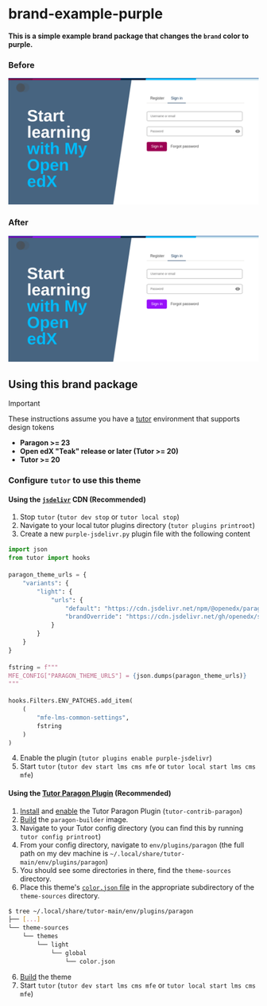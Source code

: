 # brand-example-purple

**This is a simple example brand package that changes the `brand` color to purple.**

### Before
![Screenshot of the Authn MFE with this brand package enabled](./docs/images/authn-without-theme.png)

### After
![Screenshot of the Authn MFE with this brand package enabled](./docs/images/authn-with-theme.png)

## Using this brand package

> [!IMPORTANT]
> These instructions assume you have a [tutor](https://docs.tutor.edly.io/index.html) environment that supports design tokens
> * **Paragon >= 23**
> * **Open edX "Teak" release or later (Tutor >= 20)**
> * **Tutor >= 20**

### Configure `tutor` to use this theme

#### Using the [`jsdelivr`](https://www.jsdelivr.com/) CDN (Recommended)

1. Stop `tutor` (`tutor dev stop` or `tutor local stop`)
2. Navigate to your local tutor plugins directory (`tutor plugins printroot`)
3. Create a new `purple-jsdelivr.py` plugin file with the following content

```py
import json
from tutor import hooks

paragon_theme_urls = {
    "variants": {
        "light": {
            "urls": {
                "default": "https://cdn.jsdelivr.net/npm/@openedx/paragon@$paragonVersion/dist/light.min.css",
                "brandOverride": "https://cdn.jsdelivr.net/gh/openedx/sample-plugin@main/brand/dist/light.min.css"
            }
        }
    }
}

fstring = f"""
MFE_CONFIG["PARAGON_THEME_URLS"] = {json.dumps(paragon_theme_urls)}
"""

hooks.Filters.ENV_PATCHES.add_item(
    (
        "mfe-lms-common-settings",
        fstring
    )
)
```

4. Enable the plugin (`tutor plugins enable purple-jsdelivr`)
5. Start `tutor`  (`tutor dev start lms cms mfe` or `tutor local start lms cms mfe`)

#### Using the [Tutor Paragon Plugin](https://github.com/openedx/openedx-tutor-plugins/tree/main/plugins/tutor-contrib-paragon) (Recommended)

1. [Install](https://github.com/openedx/openedx-tutor-plugins/tree/main/plugins/tutor-contrib-paragon#installation) and [enable](https://github.com/openedx/openedx-tutor-plugins/tree/main/plugins/tutor-contrib-paragon#enable-the-plugin) the Tutor Paragon Plugin (`tutor-contrib-paragon`)
2. [Build](https://github.com/openedx/openedx-tutor-plugins/tree/main/plugins/tutor-contrib-paragon#build-the-paragon-image) the `paragon-builder` image.
2. Navigate to your Tutor config directory (you can find this by running `tutor config printroot`)
3. From your config directory, navigate to `env/plugins/paragon` (the full path on my dev machine is `~/.local/share/tutor-main/env/plugins/paragon`)
4. You should see some directories in there, find the `theme-sources` directory.
5. Place this theme's [`color.json` file](./src/tokens/src/themes/light/global/color.json) in the appropriate subdirectory of the `theme-sources` directory.
```sh
$ tree ~/.local/share/tutor-main/env/plugins/paragon
├── [...]
└── theme-sources
    └── themes
        └── light
            └── global
                └── color.json
```
6. [Build](https://github.com/openedx/openedx-tutor-plugins/tree/main/plugins/tutor-contrib-paragon#build-all-themes) the theme
7. Start `tutor`  (`tutor dev start lms cms mfe` or `tutor local start lms cms mfe`)
